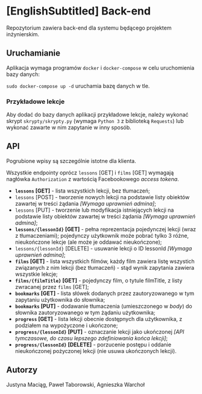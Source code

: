 # [EnglishSubtitled] Back-end

Repozytorium zawiera back-end dla systemu będącego projektem inżynierskim.

## Uruchamianie
Aplikacja wymaga programów `docker` i `docker-compose` w celu uruchomienia bazy danych:

`sudo docker-compose up -d` uruchamia bazę danych w tle.

### Przykładowe lekcje

Aby dodać do bazy danych aplikacji przykładowe lekcje, należy wykonać skrypt `skrypty/skrypty.py` (wymaga `Python 3` z biblioteką `Requests`) lub wykonać zawarte w nim zapytanie w inny sposób.

## API

Pogrubione wpisy są szczególnie istotne dla klienta.

Wszystkie endpointy oprócz `lessons` [GET] i `films` [GET] wymagają nagłówka `Authorization` z wartością Facebookowego *access tokena*.
 
* **`lessons` [GET]** - lista wszystkich lekcji, bez tłumaczeń;
* `lessons` [POST] - tworzenie nowych lekcji na podstawie listy obiektów zawartej w treści żądania *[Wymaga uprawnień admina]*;
* `lessons` [PUT] - tworzenie lub modyfikacja istniejących lekcji na podstawie listy obiektów zawartej w treści żądania *[Wymaga uprawnień admina]*;
* **`lessons/{lessonId}` [GET]** - pełna reprezentacja pojedynczej lekcji (wraz z tłumaczeniami); pojedynczy użytkownik może pobrać tylko 3 różne, nieukończone lekcje (ale może je oddawać nieukończone);
* `lessons/{lessonId}` [DELETE] - usuwanie lekcji o ID lessonId *[Wymaga uprawnień admina]*;
* **`films` [GET]** - lista wszystkich filmów, każdy film zawiera listę wszystich związanych z nim lekcji (bez tłumaczeń) - stąd wynik zapytania zawiera wszystkie lekcje;
* **`films/{filmTitle}` [GET]** - pojedynczy film, o tytule filmTitle, z listy zwracanej przez `films` [GET];
* **`bookmarks` [GET]** - lista słówek dodanych przez zautoryzowanego w tym zapytaniu użytkownika do słownika;
* **`bookmarks` [PUT]** - dodawanie tłumaczenia (umieszczonego w *body*) do słownika zautoryzowanego w tym żądaniu użytkownika;
* **`progress` [GET]** - lista lekcji obecnie dostępnych dla użytkownika, z podziałem na wypożyczone i ukończone;
* **`progress/{lessonId}` [PUT]** - oznaczanie lekcji jako ukończonej *[API tymczasowe, do czasu lepszego zdefiniowania końca lekcji]*;
* **`progress/{lessonId}` [DELETE]** - porzucenie postępu i oddanie nieukończonej pożyczonej lekcji (nie usuwa ukończonych lekcji).

## Autorzy
Justyna Maciąg, Paweł Taborowski, Agnieszka Warchoł
